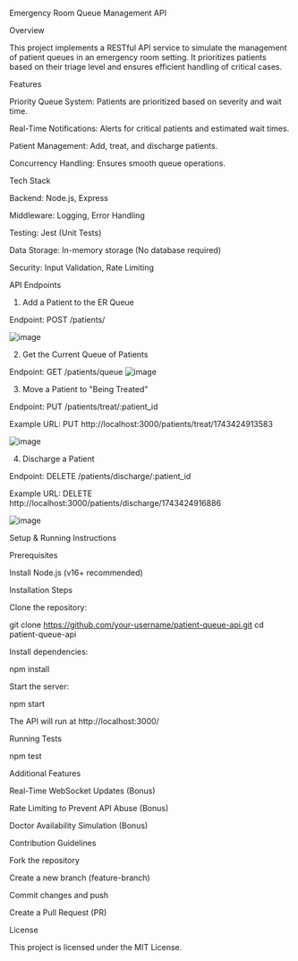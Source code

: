Emergency Room Queue Management API

Overview

This project implements a RESTful API service to simulate the management of patient queues in an emergency room setting. It prioritizes patients based on their triage level and ensures efficient handling of critical cases.

Features

Priority Queue System: Patients are prioritized based on severity and wait time.

Real-Time Notifications: Alerts for critical patients and estimated wait times.

Patient Management: Add, treat, and discharge patients.

Concurrency Handling: Ensures smooth queue operations.

Tech Stack

Backend: Node.js, Express

Middleware: Logging, Error Handling

Testing: Jest (Unit Tests)

Data Storage: In-memory storage (No database required)

Security: Input Validation, Rate Limiting

API Endpoints

1. Add a Patient to the ER Queue

Endpoint: POST /patients/


![image](https://github.com/user-attachments/assets/a0529055-e4b2-4f9c-ac24-b7ef1b7d635e)


2. Get the Current Queue of Patients

Endpoint: GET /patients/queue
![image](https://github.com/user-attachments/assets/39b1bbab-4eda-4986-8a16-fca203385281)





3. Move a Patient to "Being Treated"

Endpoint: PUT /patients/treat/:patient_id

Example URL: PUT http://localhost:3000/patients/treat/1743424913583


![image](https://github.com/user-attachments/assets/550bc001-b6c4-497a-9d2c-5af4c5de76c2)


4. Discharge a Patient

Endpoint: DELETE /patients/discharge/:patient_id

Example URL: DELETE http://localhost:3000/patients/discharge/1743424916886



![image](https://github.com/user-attachments/assets/748813c8-f6d6-4e33-b9d4-68b09ac61bcc)


Setup & Running Instructions

Prerequisites

Install Node.js (v16+ recommended)

Installation Steps

Clone the repository:

git clone https://github.com/your-username/patient-queue-api.git
cd patient-queue-api

Install dependencies:

npm install

Start the server:

npm start

The API will run at http://localhost:3000/

Running Tests

npm test

Additional Features

Real-Time WebSocket Updates (Bonus)

Rate Limiting to Prevent API Abuse (Bonus)

Doctor Availability Simulation (Bonus)

Contribution Guidelines

Fork the repository

Create a new branch (feature-branch)

Commit changes and push

Create a Pull Request (PR)

License

This project is licensed under the MIT License.
